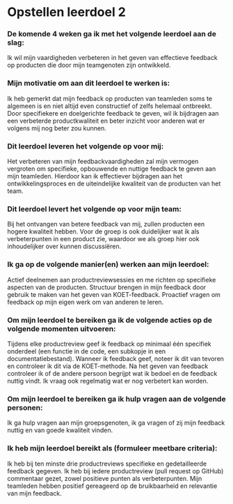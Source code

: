 # Opstellen leerdoel 2

### De komende 4 weken ga ik met het volgende leerdoel aan de slag:

Ik wil mijn vaardigheden verbeteren in het geven van effectieve feedback op producten die door mijn teamgenoten zijn ontwikkeld.

### Mijn motivatie om aan dit leerdoel te werken is:

Ik heb gemerkt dat mijn feedback op producten van teamleden soms te algemeen is en niet altijd even constructief of zelfs helemaal ontbreekt. Door specifiekere en doelgerichte feedback te geven, wil ik bijdragen aan een verbeterde productkwaliteit en beter inzicht voor anderen wat er volgens mij nog beter zou kunnen.

### Dit leerdoel leveren het volgende op voor mij:

Het verbeteren van mijn feedbackvaardigheden zal mijn vermogen vergroten om specifieke, opbouwende en nuttige feedback te geven aan mijn teamleden. Hierdoor kan ik effectiever bijdragen aan het ontwikkelingsproces en de uiteindelijke kwaliteit van de producten van het team.

### Dit leerdoel levert het volgende op voor mijn team:

Bij het ontvangen van betere feedback van mij, zullen producten een hogere kwaliteit hebben. Voor de groep is ook duidelijker wat ik als verbeterpunten in een product zie, waardoor we als groep hier ook inhoudelijker over kunnen discussiëren.

### Ik ga op de volgende manier(en) werken aan mijn leerdoel:

Actief deelnemen aan productreviewsessies en me richten op specifieke aspecten van de producten.
Structuur brengen in mijn feedback door gebruik te maken van het geven van KOET-feedback.
Proactief vragen om feedback op mijn eigen werk om van anderen te leren.

### Om mijn leerdoel te bereiken ga ik de volgende acties op de volgende momenten uitvoeren:

Tijdens elke productreview geef ik feedback op minimaal één specifiek onderdeel (een functie in de code, een subkopje in een documentatiebestand).
Wanneer ik feedback geef, noteer ik dit van tevoren en controleer ik dit via de KOET-methode.
Na het geven van feedback controleer ik of de andere persoon begrijpt wat ik bedoel en de feedback nuttig vindt. Ik vraag ook regelmatig wat er nog verbetert kan worden.

### Om mijn leerdoel te bereiken ga ik hulp vragen aan de volgende personen:

Ik ga hulp vragen aan mijn groepsgenoten, ik ga vragen of zij mijn feedback nuttig en van goede kwaliteit vinden.

### Ik heb mijn leerdoel bereikt als (formuleer meetbare criteria):

Ik heb bij ten minste drie productreviews specifieke en gedetailleerde feedback gegeven.
Ik heb bij iedere productreview (pull request op GitHub) commentaar gezet, zowel positieve punten als verbeterpunten.
Mijn teamleden hebben positief gereageerd op de bruikbaarheid en relevantie van mijn feedback.
